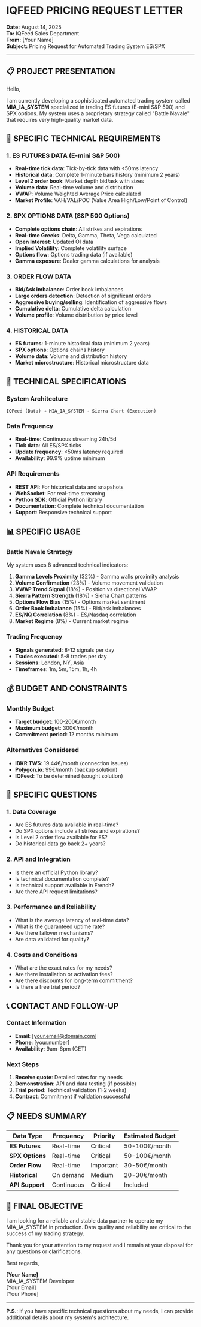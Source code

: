 # IQFEED PRICING REQUEST LETTER

**Date:** August 14, 2025  
**To:** IQFeed Sales Department  
**From:** [Your Name]  
**Subject:** Pricing Request for Automated Trading System ES/SPX

---

## 📋 PROJECT PRESENTATION

Hello,

I am currently developing a sophisticated automated trading system called **MIA_IA_SYSTEM** specialized in trading ES futures (E-mini S&P 500) and SPX options. My system uses a proprietary strategy called "Battle Navale" that requires very high-quality market data.

## 🎯 SPECIFIC TECHNICAL REQUIREMENTS

### **1. ES FUTURES DATA (E-mini S&P 500)**
- **Real-time tick data**: Tick-by-tick data with <50ms latency
- **Historical data**: Complete 1-minute bars history (minimum 2 years)
- **Level 2 order book**: Market depth bid/ask with sizes
- **Volume data**: Real-time volume and distribution
- **VWAP**: Volume Weighted Average Price calculated
- **Market Profile**: VAH/VAL/POC (Value Area High/Low/Point of Control)

### **2. SPX OPTIONS DATA (S&P 500 Options)**
- **Complete options chain**: All strikes and expirations
- **Real-time Greeks**: Delta, Gamma, Theta, Vega calculated
- **Open Interest**: Updated OI data
- **Implied Volatility**: Complete volatility surface
- **Options flow**: Options trading data (if available)
- **Gamma exposure**: Dealer gamma calculations for analysis

### **3. ORDER FLOW DATA**
- **Bid/Ask imbalance**: Order book imbalances
- **Large orders detection**: Detection of significant orders
- **Aggressive buying/selling**: Identification of aggressive flows
- **Cumulative delta**: Cumulative delta calculation
- **Volume profile**: Volume distribution by price level

### **4. HISTORICAL DATA**
- **ES futures**: 1-minute historical data (minimum 2 years)
- **SPX options**: Options chains history
- **Volume data**: Volume and distribution history
- **Market microstructure**: Historical microstructure data

## 🔧 TECHNICAL SPECIFICATIONS

### **System Architecture**
```
IQFeed (Data) → MIA_IA_SYSTEM → Sierra Chart (Execution)
```

### **Data Frequency**
- **Real-time**: Continuous streaming 24h/5d
- **Tick data**: All ES/SPX ticks
- **Update frequency**: <50ms latency required
- **Availability**: 99.9% uptime minimum

### **API Requirements**
- **REST API**: For historical data and snapshots
- **WebSocket**: For real-time streaming
- **Python SDK**: Official Python library
- **Documentation**: Complete technical documentation
- **Support**: Responsive technical support

## 📊 SPECIFIC USAGE

### **Battle Navale Strategy**
My system uses 8 advanced technical indicators:
1. **Gamma Levels Proximity** (32%) - Gamma walls proximity analysis
2. **Volume Confirmation** (23%) - Volume movement validation
3. **VWAP Trend Signal** (18%) - Position vs directional VWAP
4. **Sierra Pattern Strength** (18%) - Sierra Chart patterns
5. **Options Flow Bias** (15%) - Options market sentiment
6. **Order Book Imbalance** (15%) - Bid/ask imbalances
7. **ES/NQ Correlation** (8%) - ES/Nasdaq correlation
8. **Market Regime** (8%) - Current market regime

### **Trading Frequency**
- **Signals generated**: 8-12 signals per day
- **Trades executed**: 5-8 trades per day
- **Sessions**: London, NY, Asia
- **Timeframes**: 1m, 5m, 15m, 1h, 4h

## 💰 BUDGET AND CONSTRAINTS

### **Monthly Budget**
- **Target budget**: 100-200€/month
- **Maximum budget**: 300€/month
- **Commitment period**: 12 months minimum

### **Alternatives Considered**
- **IBKR TWS**: 19.44€/month (connection issues)
- **Polygon.io**: 99€/month (backup solution)
- **IQFeed**: To be determined (sought solution)

## 🎯 SPECIFIC QUESTIONS

### **1. Data Coverage**
- Are ES futures data available in real-time?
- Do SPX options include all strikes and expirations?
- Is Level 2 order flow available for ES?
- Do historical data go back 2+ years?

### **2. API and Integration**
- Is there an official Python library?
- Is technical documentation complete?
- Is technical support available in French?
- Are there API request limitations?

### **3. Performance and Reliability**
- What is the average latency of real-time data?
- What is the guaranteed uptime rate?
- Are there failover mechanisms?
- Are data validated for quality?

### **4. Costs and Conditions**
- What are the exact rates for my needs?
- Are there installation or activation fees?
- Are there discounts for long-term commitment?
- Is there a free trial period?

## 📞 CONTACT AND FOLLOW-UP

### **Contact Information**
- **Email**: [your.email@domain.com]
- **Phone**: [your.number]
- **Availability**: 9am-6pm (CET)

### **Next Steps**
1. **Receive quote**: Detailed rates for my needs
2. **Demonstration**: API and data testing (if possible)
3. **Trial period**: Technical validation (1-2 weeks)
4. **Contract**: Commitment if validation successful

## 📋 NEEDS SUMMARY

| Data Type | Frequency | Priority | Estimated Budget |
|-----------|-----------|----------|------------------|
| **ES Futures** | Real-time | Critical | 50-100€/month |
| **SPX Options** | Real-time | Critical | 50-100€/month |
| **Order Flow** | Real-time | Important | 30-50€/month |
| **Historical** | On demand | Medium | 20-30€/month |
| **API Support** | Continuous | Critical | Included |

## 🎯 FINAL OBJECTIVE

I am looking for a reliable and stable data partner to operate my MIA_IA_SYSTEM in production. Data quality and reliability are critical to the success of my trading strategy.

Thank you for your attention to my request and I remain at your disposal for any questions or clarifications.

Best regards,

**[Your Name]**  
MIA_IA_SYSTEM Developer  
[Your Email]  
[Your Phone]

---

**P.S.**: If you have specific technical questions about my needs, I can provide additional details about my system's architecture.














